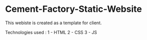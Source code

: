 # Cement-Factory-Static-Website

This webiste is created as a template for client.

Technologies used : 
 1 - HTML
 2 - CSS
 3 - JS
